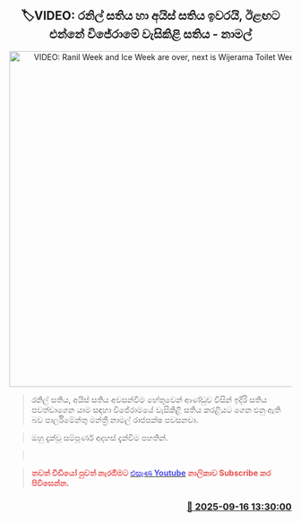 <p align='center'><b><h2 align='center' title='VIDEO: Ranil Week and Ice Week are over, next is Wijerama Toilet Week - Namal'>🏷VIDEO: රනිල් සතිය හා අයිස් සතිය ඉවරයි, ඊළඟට එන්නේ විජේරාමේ වැසිකිළි සතිය - නාමල්</h2></b></p>
<p align='center'><img src='https://helakuru.sgp1.cdn.digitaloceanspaces.com/esana/images/lib/namal-rajapakdha-nji.jpg' width='600' alt='VIDEO: Ranil Week and Ice Week are over, next is Wijerama Toilet Week - Namal'></p>

> රනිල් සතිය, අයිස් සතිය අවසන්වීම හේතුවෙන් ආණ්ඩුව විසින් ඉදිරි සතිය පවත්වාගෙන යාම සඳහා විජේරාමයේ වැසිකිළි සතිය කරළියට ගෙන එනු ඇති බව පාර්ලිමේන්තු මන්ත්‍රී නාමල් රාජපක්ෂ පවසනවා.

> ඔහු දැක්වූ සම්පූර්ණ අදහස් දැක්වීම පහතින්.

>  

> <span style='color:#e64d4d'><strong>තවත් වීඩියෝ පුවත් නැරඹීමට </strong></span><a href='https://bit.ly/4mmlJQ3'><span style='color:#4d4de6'><strong>එසැණ Youtube</strong></span></a><span style='color:#e64d4d'><strong> නාලිකාව Subscribe කර පිවිසෙන්න.</strong></span>



<h3 align='right'><a href='https://www.helakuru.lk/esana/p/113665/'>📅 2025-09-16 13:30:00</a></h3>

